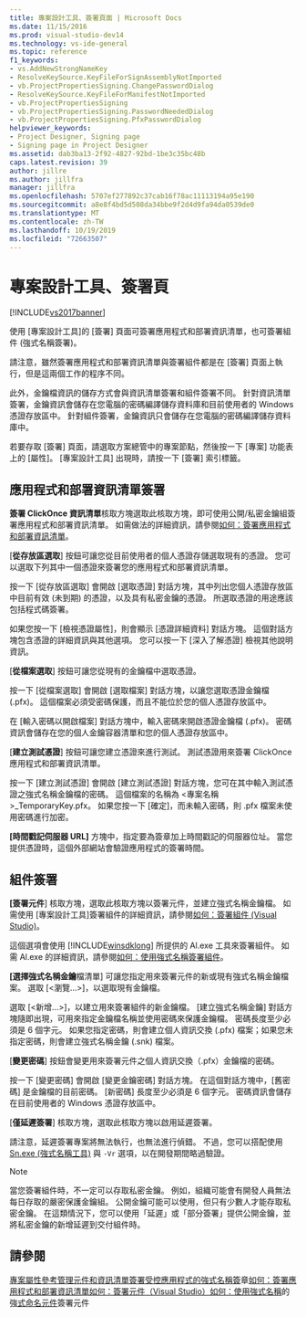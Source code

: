 ```yaml
---
title: 專案設計工具、簽署頁面 | Microsoft Docs
ms.date: 11/15/2016
ms.prod: visual-studio-dev14
ms.technology: vs-ide-general
ms.topic: reference
f1_keywords:
- vs.AddNewStrongNameKey
- ResolveKeySource.KeyFileForSignAssemblyNotImported
- vb.ProjectPropertiesSigning.ChangePasswordDialog
- ResolveKeySource.KeyFileForManifestNotImported
- vb.ProjectPropertiesSigning
- vb.ProjectPropertiesSigning.PasswordNeededDialog
- vb.ProjectPropertiesSigning.PfxPasswordDialog
helpviewer_keywords:
- Project Designer, Signing page
- Signing page in Project Designer
ms.assetid: dab3ba13-2f92-4827-92bd-1be3c35bc48b
caps.latest.revision: 39
author: jillre
ms.author: jillfra
manager: jillfra
ms.openlocfilehash: 5707ef277892c37cab16f78ac11113194a95e190
ms.sourcegitcommit: a8e8f4bd5d508da34bbe9f2d4d9fa94da0539de0
ms.translationtype: MT
ms.contentlocale: zh-TW
ms.lasthandoff: 10/19/2019
ms.locfileid: "72663507"
---
```

# <a name="signing-page-project-designer"></a>專案設計工具、簽署頁
[!INCLUDE[vs2017banner](../../includes/vs2017banner.md)]

使用 [專案設計工具]的 [簽署] 頁面可簽署應用程式和部署資訊清單，也可簽署組件 (強式名稱簽署)。

 請注意，雖然簽署應用程式和部署資訊清單與簽署組件都是在 [簽署] 頁面上執行，但是這兩個工作的程序不同。

 此外，金鑰檔資訊的儲存方式會與資訊清單簽署和組件簽署不同。 針對資訊清單簽署，金鑰資訊會儲存在您電腦的密碼編譯儲存資料庫和目前使用者的 Windows 憑證存放區中。 針對組件簽署，金鑰資訊只會儲存在您電腦的密碼編譯儲存資料庫中。

 若要存取 [簽署] 頁面，請選取方案總管中的專案節點，然後按一下 [專案] 功能表上的 [屬性]。 [專案設計工具] 出現時，請按一下 [簽署] 索引標籤。

## <a name="application-and-deployment-manifest-signing"></a>應用程式和部署資訊清單簽署
 **簽署 ClickOnce 資訊清單**核取方塊選取此核取方塊，即可使用公開/私密金鑰組簽署應用程式和部署資訊清單。 如需做法的詳細資訊，請參閱[如何：簽署應用程式和部署資訊清單](../../ide/how-to-sign-application-and-deployment-manifests.md)。

 [**從存放區選取**] 按鈕可讓您從目前使用者的個人憑證存儲選取現有的憑證。 您可以選取下列其中一個憑證來簽署您的應用程式和部署資訊清單。

 按一下 [從存放區選取] 會開啟 [選取憑證] 對話方塊，其中列出您個人憑證存放區中目前有效 (未到期) 的憑證，以及具有私密金鑰的憑證。 所選取憑證的用途應該包括程式碼簽署。

 如果您按一下 [檢視憑證屬性]，則會顯示 [憑證詳細資料] 對話方塊。 這個對話方塊包含憑證的詳細資訊與其他選項。 您可以按一下 [深入了解憑證] 檢視其他說明資訊。

 [**從檔案選取**] 按鈕可讓您從現有的金鑰檔中選取憑證。

 按一下 [從檔案選取] 會開啟 [選取檔案] 對話方塊，以讓您選取憑證金鑰檔 (.pfx)。 這個檔案必須受密碼保護，而且不能位於您的個人憑證存放區中。

 在 [輸入密碼以開啟檔案] 對話方塊中，輸入密碼來開啟憑證金鑰檔 (.pfx)。 密碼資訊會儲存在您的個人金鑰容器清單和您的個人憑證存放區中。

 [**建立測試憑證**] 按鈕可讓您建立憑證來進行測試。 測試憑證用來簽署 ClickOnce 應用程式和部署資訊清單。

 按一下 [建立測試憑證] 會開啟 [建立測試憑證] 對話方塊，您可在其中輸入測試憑證之強式名稱金鑰檔的密碼。 這個檔案的名稱為 <專案名稱>_TemporaryKey.pfx。 如果您按一下 [確定]，而未輸入密碼，則 .pfx 檔案未使用密碼進行加密。

 **[時間戳記伺服器 URL]** 方塊中，指定要為簽章加上時間戳記的伺服器位址。 當您提供憑證時，這個外部網站會驗證應用程式的簽署時間。

## <a name="assembly-signing"></a>組件簽署
 **[簽署元件**] 核取方塊，選取此核取方塊以簽署元件，並建立強式名稱金鑰檔。 如需使用 [專案設計工具]簽署組件的詳細資訊，請參閱[如何：簽署組件 (Visual Studio)](https://msdn.microsoft.com/f468a7d3-234c-4353-924d-8e0ae5896564)。

 這個選項會使用 [!INCLUDE[winsdklong](../../includes/winsdklong-md.md)] 所提供的 Al.exe 工具來簽署組件。 如需 Al.exe 的詳細資訊，請參閱[如何：使用強式名稱簽署組件](https://msdn.microsoft.com/library/2c30799a-a826-46b4-a25d-c584027a6c67)。

 **[選擇強式名稱金鑰**檔清單] 可讓您指定用來簽署元件的新或現有強式名稱金鑰檔案。 選取 [\<瀏覽...>]，以選取現有金鑰檔。

 選取 [\<新增...>]，以建立用來簽署組件的新金鑰檔。 [建立強式名稱金鑰] 對話方塊隨即出現，可用來指定金鑰檔名稱並使用密碼來保護金鑰檔。 密碼長度至少必須是 6 個字元。 如果您指定密碼，則會建立個人資訊交換 (.pfx) 檔案；如果您未指定密碼，則會建立強式名稱金鑰 (.snk) 檔案。

 [**變更密碼**] 按鈕會變更用來簽署元件之個人資訊交換（.pfx）金鑰檔的密碼。

 按一下 [變更密碼] 會開啟 [變更金鑰密碼] 對話方塊。 在這個對話方塊中，[舊密碼] 是金鑰檔的目前密碼。 [新密碼] 長度至少必須是 6 個字元。 密碼資訊會儲存在目前使用者的 Windows 憑證存放區中。

 [**僅延遲簽署**] 核取方塊，選取此核取方塊以啟用延遲簽署。

 請注意，延遲簽署專案將無法執行，也無法進行偵錯。 不過，您可以搭配使用 [Sn.exe (強式名稱工具)](https://msdn.microsoft.com/library/c1d2b532-1b8e-4c7a-8ac5-53b801135ec6) 與 `-Vr` 選項，以在開發期間略過驗證。

> [!NOTE]
> 當您簽署組件時，不一定可以存取私密金鑰。 例如，組織可能會有開發人員無法每日存取的嚴密保護金鑰組。 公開金鑰可能可以使用，但只有少數人才能存取私密金鑰。 在這類情況下，您可以使用「延遲」或「部分簽署」提供公開金鑰，並將私密金鑰的新增延遲到交付組件時。

## <a name="see-also"></a>請參閱
 [專案屬性參考](../../ide/reference/project-properties-reference.md)[管理元件和資訊清單簽署](../../ide/managing-assembly-and-manifest-signing.md)[受控應用程式的強式名稱簽](https://msdn.microsoft.com/5fef3490-c519-4363-94fd-8b1ad260dab5)章[如何：簽署應用程式和部署資訊清單](../../ide/how-to-sign-application-and-deployment-manifests.md)[如何：簽署元件（Visual Studio）](https://msdn.microsoft.com/f468a7d3-234c-4353-924d-8e0ae5896564)[如何：使用強式名稱](https://msdn.microsoft.com/library/2c30799a-a826-46b4-a25d-c584027a6c67)的強[式命名元件](https://msdn.microsoft.com/library/d4a80263-f3e0-4d81-9b61-f0cbeae3797b)簽署元件
